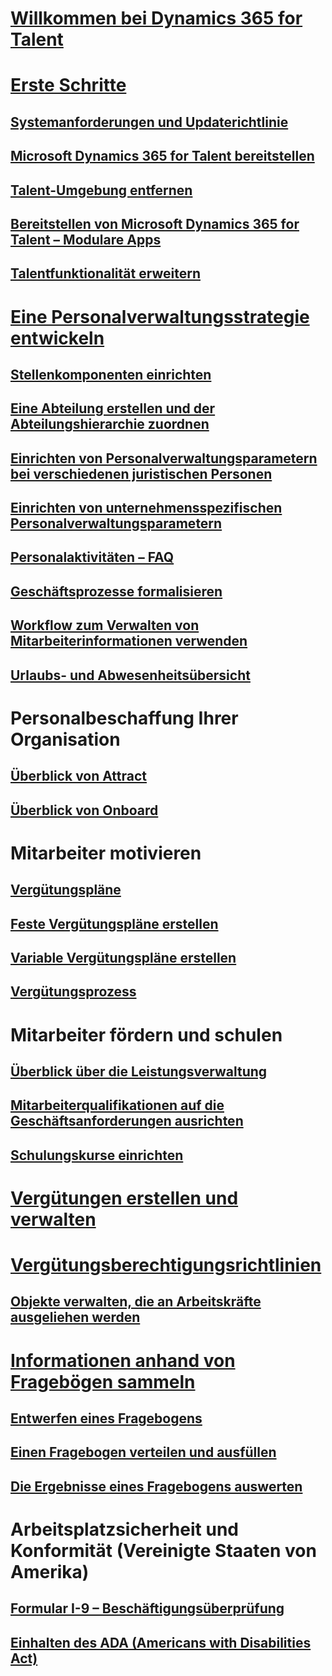 # [Willkommen bei Dynamics 365 for Talent](index.md)

# [Erste Schritte](talent-get-started.md)
## [Systemanforderungen und Updaterichtlinie](talent-versions-update-policy.md)
## [Microsoft Dynamics 365 for Talent bereitstellen](provisioning-talent.md)
## [Talent-Umgebung entfernen](remove-talent-environment.md)
## [Bereitstellen von Microsoft Dynamics 365 for Talent – Modulare Apps](modular-app-tech-faq.md)
## [Talentfunktionalität erweitern](extend-talent-functionality.md)

# [Eine Personalverwaltungsstrategie entwickeln](departments-jobs-positions.md)
## [Stellenkomponenten einrichten](create-job.md)
## [Eine Abteilung erstellen und der Abteilungshierarchie zuordnen](create-department-add-department-hierarchy.md)
## [Einrichten von Personalverwaltungsparametern bei verschiedenen juristischen Personen](set-up-hr-parameters-across-legal-entities.md)
## [Einrichten von unternehmensspezifischen Personalverwaltungsparametern](set-up-company-specific-hr-parameters.md)
## [Personalaktivitäten – FAQ](personnel-actions-faq.md)
## [Geschäftsprozesse formalisieren](formalize-business-processes.md)
## [Workflow zum Verwalten von Mitarbeiterinformationen verwenden](workflow-manage-employee-information.md)
## [Urlaubs- und Abwesenheitsübersicht](leave-absence-overview.md)

# Personalbeschaffung Ihrer Organisation
## [Überblick von Attract](attract-overview.md) 
## [Überblick von Onboard](create-onboarding-experience.md)

# Mitarbeiter motivieren
## [Vergütungspläne](compensation-plans.md)
## [Feste Vergütungspläne erstellen](create-fixed-compensation-plans.md)
## [Variable Vergütungspläne erstellen](create-variable-compensation-plans.md)
## [Vergütungsprozess](process-compensation.md)

# Mitarbeiter fördern und schulen
## [Überblick über die Leistungsverwaltung](performance-management-overview.md)
## [Mitarbeiterqualifikationen auf die Geschäftsanforderungen ausrichten](skills.md)
## [Schulungskurse einrichten](courses.md)

# [Vergütungen erstellen und verwalten](manage-benefit-program.md)
# [Vergütungsberechtigungsrichtlinien](benefit-eligibility-policies.md)
## [Objekte verwalten, die an Arbeitskräfte ausgeliehen werden](loan-items.md)

# [Informationen anhand von Fragebögen sammeln](questionnaires.md)
## [Entwerfen eines Fragebogens](design-questionnaires.md)
## [Einen Fragebogen verteilen und ausfüllen](distribute-questionnaires.md)
## [Die Ergebnisse eines Fragebogens auswerten](evaluate-questionnaire-results.md)

# Arbeitsplatzsicherheit und Konformität (Vereinigte Staaten von Amerika)
## [Formular I-9 – Beschäftigungsüberprüfung](../fin-and-ops/hr/localizations/noam-usa-form-i-9-verification.md?toc=/talent/toc.json)
## [Einhalten des ADA (Americans with Disabilities Act)](../fin-and-ops/hr/localizations/noam-usa-comply-ada.md?toc=/talent/toc.json)
